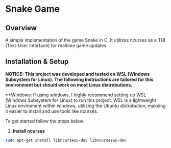 # Snake Game

## **Overview**
A simple implementation of the game Snake in C. It utilizes ncurses as a TUI (Text-User Interface) for realtime game updates.

## **Installation & Setup**
**NOTICE: This project was developed and tested on WSL (Windows Subsystem for Linux). The following instructions are tailored for this environment but should work on most Linux distrobutions.**

**Windows: If using windows, I highly recommend setting up WSL (Windows Subsystem for Linux) to run this project. WSL is a lightweight Linux enviroment within windows, utilizing the Ubuntu distrobution, makeing it easier to install and use tools like ncurses.

To get started follow the steps below:

1. **Install ncurses**
```sh
sudo apt-get install libncurses5-dev libncursesw5-dev
```


